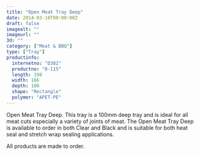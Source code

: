 ```yaml
---
title: "Open Meat Tray Deep"
date: 2014-03-18T00:00:00Z
draft: false
imagealt: ""
imageurl: ""
3d: ""
category: ["Meat & BBQ"]
type: ["Tray"]
productinfo:
  internetno: "D382"
  productno: "0-115"
  length: 198
  width: 166
  depth: 100
  shape: "Rectangle"
  polymer: "APET-PE"
---
```

Open Meat Tray Deep. This tray is a 100mm deep tray and is ideal for all meat cuts especially a variety of joints of meat. The Open Meat Tray Deep is available to order in both Clear and Black and is suitable for both heat seal and stretch wrap sealing applications.

All products are made to order.